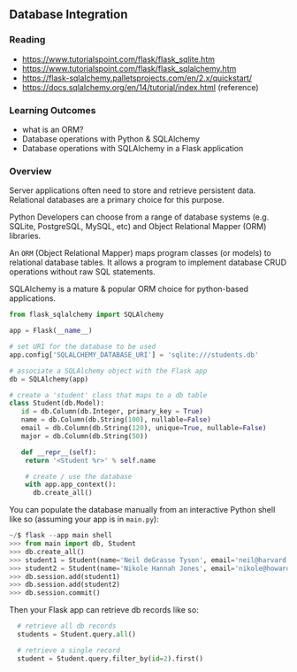 ## Database Integration


### Reading

- https://www.tutorialspoint.com/flask/flask_sqlite.htm
- https://www.tutorialspoint.com/flask/flask_sqlalchemy.htm
- https://flask-sqlalchemy.palletsprojects.com/en/2.x/quickstart/
- https://docs.sqlalchemy.org/en/14/tutorial/index.html (reference)

### Learning Outcomes

- what is an ORM?
- Database operations with Python & SQLAlchemy
- Database operations with SQLAlchemy in a Flask application

### Overview

Server applications often need to store and retrieve persistent data. Relational databases are a primary choice for this purpose.

Python Developers can choose from a range of database systems (e.g. SQLite, PostgreSQL, MySQL, etc) and Object Relational Mapper (ORM) libraries.

An `ORM` (Object Relational Mapper) maps program classes (or models) to relational database tables. It allows a program to implement database CRUD operations without raw SQL statements.

SQLAlchemy is a mature & popular ORM choice for python-based applications.

```python
from flask_sqlalchemy import SQLAlchemy

app = Flask(__name__)

# set URI for the database to be used
app.config['SQLALCHEMY_DATABASE_URI'] = 'sqlite:///students.db'

# associate a SQLAlchemy object with the Flask app
db = SQLAlchemy(app)

# create a 'student' class that maps to a db table
class Student(db.Model):
   id = db.Column(db.Integer, primary_key = True)
   name = db.Column(db.String(100), nullable=False)
   email = db.Column(db.String(120), unique=True, nullable=False)  
   major = db.Column(db.String(50))

   def __repr__(self):
    return '<Student %r>' % self.name

    # create / use the database
    with app.app_context():
      db.create_all()
```

You can populate the database manually from an interactive Python shell like so (assuming your app is in `main.py`):

```python
~/$ flask --app main shell
>>> from main import db, Student
>>> db.create_all()
>>> student1 = Student(name='Neil deGrasse Tyson', email='neil@harvard.edu', major='astrophysics')
>>> student2 = Student(name='Nikole Hannah Jones', email='nikole@howard.edu', major='journalism')
>>> db.session.add(student1)
>>> db.session.add(student2)
>>> db.session.commit()
```

Then your Flask app can retrieve db records like so:

```python
  # retrieve all db records
  students = Student.query.all()

  # retrieve a single record
  student = Student.query.filter_by(id=2).first()
```